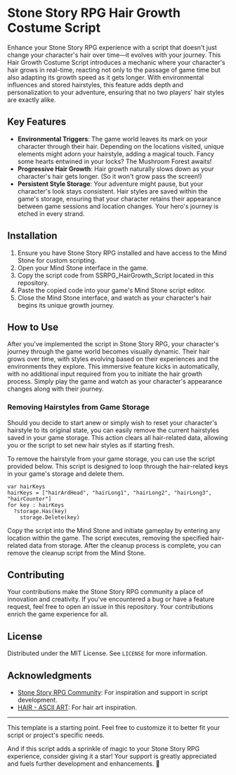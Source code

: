 # Stone Story RPG Hair Growth Costume Script

Enhance your Stone Story RPG experience with a script that doesn't just change your character's hair over time—it evolves with your journey. This Hair Growth Costume Script introduces a mechanic where your character's hair grows in real-time, reacting not only to the passage of game time but also adapting its growth speed as it gets longer. With environmental influences and stored hairstyles, this feature adds depth and personalization to your adventure, ensuring that no two players' hair styles are exactly alike.

## Key Features

- **Environmental Triggers**: The game world leaves its mark on your character through their hair. Depending on the locations visited, unique elements might adorn your hairstyle, adding a magical touch. Fancy some hearts entwined in your locks? The Mushroom Forest awaits!
- **Progressive Hair Growth**: Hair growth naturally slows down as your character's hair gets longer. (So it won't grow pass the screen!)
- **Persistent Style Storage**: Your adventure might pause, but your character's look stays consistent. Hair styles are saved within the game's storage, ensuring that your character retains their appearance between game sessions and location changes. Your hero's journey is etched in every strand.

## Installation

1. Ensure you have Stone Story RPG installed and have access to the Mind Stone for custom scripting.
2. Open your Mind Stone interface in the game.
3. Copy the script code from SSRPG_HairGrowth_Script located in this repository.
4. Paste the copied code into your game's Mind Stone script editor.
5. Close the Mind Stone interface, and watch as your character's hair begins its unique growth journey.

## How to Use

After you've implemented the script in Stone Story RPG, your character's journey through the game world becomes visually dynamic. Their hair grows over time, with styles evolving based on their experiences and the environments they explore. This immersive feature kicks in automatically, with no additional input required from you to initiate the hair growth process. Simply play the game and watch as your character's appearance changes along with their journey.

### Removing Hairstyles from Game Storage

Should you decide to start anew or simply wish to reset your character's hairstyle to its original state, you can easily remove the current hairstyles saved in your game storage. This action clears all hair-related data, allowing you or the script to set new hair styles as if starting fresh.

To remove the hairstyle from your game storage, you can use the script provided below. This script is designed to loop through the hair-related keys in your game's storage and delete them.

```stonescript
var hairKeys
hairKeys = ["hairArdHead", "hairLong1", "hairLong2", "hairLong3", "hairCounter"]
for key : hairKeys
  ?storage.Has(key)
    storage.Delete(key)
```

Copy the script into the Mind Stone and initiate gameplay by entering any location within the game. The script executes, removing the specified hair-related data from storage. After the cleanup process is complete, you can remove the cleanup script from the Mind Stone.

## Contributing

Your contributions make the Stone Story RPG community a place of innovation and creativity. If you've encountered a bug or have a feature request, feel free to open an issue in this repository. Your contributions enrich the game experience for all.

## License

Distributed under the MIT License. See `LICENSE` for more information.

## Acknowledgments

- [Stone Story RPG Community](https://discord.gg/StoneStoryRPG): For inspiration and support in script development.
- [HAIR - ASCII ART](https://ascii.co.uk/art/hair): For hair art inspiration.

---

This template is a starting point. Feel free to customize it to better fit your script or project's specific needs.

And if this script adds a sprinkle of magic to your Stone Story RPG experience, consider giving it a star! Your support is greatly appreciated and fuels further development and enhancements. 🌟